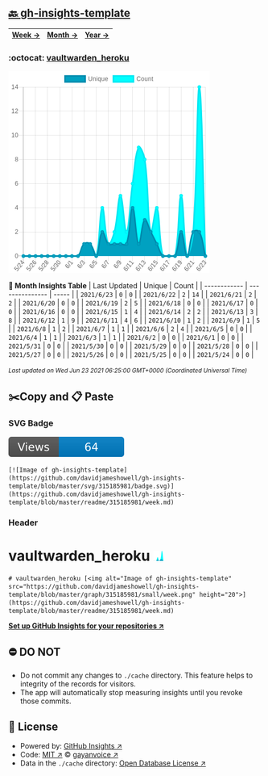 ## [🔙 gh-insights-template](https://github.com/davidjameshowell/gh-insights-template)
| [**Week →**](https://github.com/davidjameshowell/gh-insights-template/blob/master/readme/315185981/week.md) | [**Month →**](https://github.com/davidjameshowell/gh-insights-template/blob/master/readme/315185981/month.md) | [**Year →**](https://github.com/davidjameshowell/gh-insights-template/blob/master/readme/315185981/year.md) |
 | ------------ | --------------- | ----- |

### :octocat: [vaultwarden_heroku](https://github.com/davidjameshowell/vaultwarden_heroku)
![Image of gh-insights-template](https://github.com/davidjameshowell/gh-insights-template/blob/master/graph/315185981/large/month.png)

**:calendar: Month Insights Table**
| Last Updated | Unique | Count |
 | ------------ | --------------- | ----- |
 | `2021/6/23` |  `0` | `0` |
 | `2021/6/22` |  `2` | `14` |
 | `2021/6/21` |  `2` | `2` |
 | `2021/6/20` |  `0` | `0` |
 | `2021/6/19` |  `2` | `5` |
 | `2021/6/18` |  `0` | `0` |
 | `2021/6/17` |  `0` | `0` |
 | `2021/6/16` |  `0` | `0` |
 | `2021/6/15` |  `1` | `4` |
 | `2021/6/14` |  `2` | `2` |
 | `2021/6/13` |  `3` | `8` |
 | `2021/6/12` |  `1` | `9` |
 | `2021/6/11` |  `4` | `6` |
 | `2021/6/10` |  `1` | `2` |
 | `2021/6/9` |  `1` | `5` |
 | `2021/6/8` |  `1` | `2` |
 | `2021/6/7` |  `1` | `1` |
 | `2021/6/6` |  `2` | `4` |
 | `2021/6/5` |  `0` | `0` |
 | `2021/6/4` |  `1` | `1` |
 | `2021/6/3` |  `1` | `1` |
 | `2021/6/2` |  `0` | `0` |
 | `2021/6/1` |  `0` | `0` |
 | `2021/5/31` |  `0` | `0` |
 | `2021/5/30` |  `0` | `0` |
 | `2021/5/29` |  `0` | `0` |
 | `2021/5/28` |  `0` | `0` |
 | `2021/5/27` |  `0` | `0` |
 | `2021/5/26` |  `0` | `0` |
 | `2021/5/25` |  `0` | `0` |
 | `2021/5/24` |  `0` | `0` |

<small><i>Last updated on Wed Jun 23 2021 06:25:00 GMT+0000 (Coordinated Universal Time)</i></small>

## ✂️Copy and 📋 Paste
### SVG Badge
[![Image of gh-insights-template](https://github.com/davidjameshowell/gh-insights-template/blob/master/svg/315185981/badge.svg)](https://github.com/davidjameshowell/gh-insights-template/blob/master/readme/315185981/week.md)
```readme
[![Image of gh-insights-template](https://github.com/davidjameshowell/gh-insights-template/blob/master/svg/315185981/badge.svg)](https://github.com/davidjameshowell/gh-insights-template/blob/master/readme/315185981/week.md)
```
### Header
# vaultwarden_heroku [<img alt="Image of gh-insights-template" src="https://github.com/davidjameshowell/gh-insights-template/blob/master/graph/315185981/small/week.png" height="20">](https://github.com/davidjameshowell/gh-insights-template/blob/master/readme/315185981/week.md)
```readme
# vaultwarden_heroku [<img alt="Image of gh-insights-template" src="https://github.com/davidjameshowell/gh-insights-template/blob/master/graph/315185981/small/week.png" height="20">](https://github.com/davidjameshowell/gh-insights-template/blob/master/readme/315185981/week.md)
```
[**Set up GitHub Insights for your repositories ↗️**](https://github.com/gayanvoice/github-insights)
## ⛔ DO NOT
- Do not commit any changes to `./cache` directory. This feature helps to integrity of the records for visitors.
- The app will automatically stop measuring insights until you revoke those commits.
## 📄 License
- Powered by: [GitHub Insights ↗️](https://github.com/gayanvoice/github-insights)
- Code: [MIT ↗️](./LICENSE) © [gayanvoice ↗️](https://github.com/gayanvoice)
- Data in the `./cache` directory: [Open Database License ↗️](https://opendatacommons.org/licenses/odbl/1-0/)